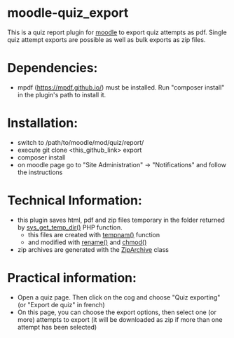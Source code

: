 moodle-quiz_export
==================

This is a quiz report plugin for [moodle](https://moodle.org/) to export quiz attempts as pdf. Single quiz attempt exports are possible as well as bulk exports as zip files.

# Dependencies:
* mpdf (https://mpdf.github.io/) must be installed. Run "composer install" in the plugin's path to install it.

# Installation:
* switch to /path/to/moodle/mod/quiz/report/
* execute git clone <this_github_link> export
* composer install 
* on moodle page go to "Site Administration" -> "Notifications" and follow the instructions

# Technical Information:
* this plugin saves html, pdf and zip files temporary in the folder returned by [sys_get_temp_dir()](http://www.php.net/manual/en/function.sys-get-temp-dir.php) PHP function.
	* this files are created with [tempnam()](http://www.php.net/manual/en/function.tempnam.php) function
	* and modified with [rename()](http://mx2.php.net/manual/en/function.rename.php) and [chmod()](http://mx2.php.net/manual/en/function.chmod.php)
* zip archives are generated with the [ZipArchive](http://mx2.php.net/manual/en/class.ziparchive.php) class

# Practical information:
* Open a quiz page. Then click on the cog and choose "Quiz exporting" (or "Export de quiz" in french)
* On this page, you can choose the export options, then select one (or more) attempts to export (it will be downloaded as zip if more than one attempt has been selected)